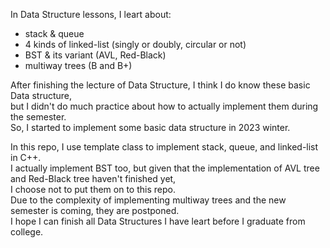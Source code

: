 In Data Structure lessons, I leart about:  
  - stack & queue  
  - 4 kinds of linked-list (singly or doubly, circular or not)  
  - BST & its variant (AVL, Red-Black)  
  - multiway trees (B and B+)  
  
After finishing the lecture of Data Structure, I think I do know these basic Data structure,  
but I didn't do much practice about how to actually implement them during the semester.  
So, I started to implement some basic data structure in 2023 winter.

In this repo, I use template class to implement stack, queue, and linked-list in C++.  
I actually implement BST too, but given that the implementation of AVL tree and Red-Black tree haven't finished yet,  
I choose not to put them on to this repo.  
Due to the complexity of implementing multiway trees and the new semester is coming, they are postponed.  
I hope I can finish all Data Structures I have leart before I graduate from college.
